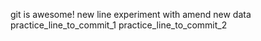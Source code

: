 git is awesome!
new line
experiment with amend
new data
practice_line_to_commit_1
practice_line_to_commit_2
